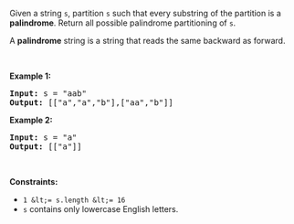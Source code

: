 Given a string `` s ``, partition `` s `` such that every substring of the partition is a __palindrome__. Return all possible palindrome partitioning of `` s ``.

A __palindrome__ string is a string that reads the same backward as forward.

&nbsp;

__Example 1:__

<pre><strong>Input:</strong> s = "aab"
<strong>Output:</strong> [["a","a","b"],["aa","b"]]
</pre>

__Example 2:__

<pre><strong>Input:</strong> s = "a"
<strong>Output:</strong> [["a"]]
</pre>

&nbsp;

__Constraints:__

*   `` 1 &lt;= s.length &lt;= 16 ``
*   `` s `` contains only lowercase English letters.